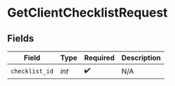 # GetClientChecklistRequest


## Fields

| Field              | Type               | Required           | Description        |
| ------------------ | ------------------ | ------------------ | ------------------ |
| `checklist_id`     | *int*              | :heavy_check_mark: | N/A                |